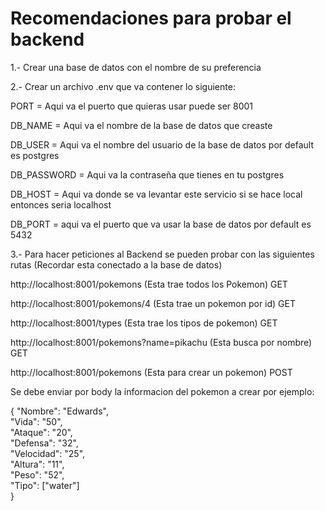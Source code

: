 # Recomendaciones para probar el backend

1.- Crear una base de datos con el nombre de su preferencia

2.- Crear un archivo .env que va contener lo siguiente:

PORT = Aqui va el puerto que quieras usar puede ser 8001

DB_NAME = Aqui va el nombre de la base de datos que creaste

DB_USER = Aqui va el nombre del usuario de la base de datos por default es postgres

DB_PASSWORD = Aqui va la contraseña que tienes en tu postgres

DB_HOST = Aqui va donde se va levantar este servicio si se hace local entonces seria localhost

DB_PORT = aqui va el puerto que va usar la base de datos por default es 5432

3.- Para hacer peticiones al Backend se pueden probar con las siguientes rutas (Recordar esta conectado a la base de datos)

http://localhost:8001/pokemons (Esta trae todos los Pokemon) GET

http://localhost:8001/pokemons/4 (Esta trae un pokemon por id) GET

http://localhost:8001/types (Esta trae los tipos de pokemon) GET

http://localhost:8001/pokemons?name=pikachu (Esta busca por nombre) GET

http://localhost:8001/pokemons (Esta para crear un pokemon) POST

Se debe enviar por body la informacion del pokemon a crear por ejemplo:

{
  "Nombre": "Edwards",  
  "Vida": "50",  
  "Ataque": "20",  
  "Defensa": "32",  
  "Velocidad": "25",  
  "Altura": "11",  
  "Peso": "52",  
  "Tipo": ["water"]  
} 





